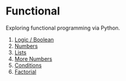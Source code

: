 Functional
==========


Exploring functional programming via Python.

1. [Logic / Boolean](src/logic.py)
2. [Numbers](src/numbers.py)
3. [Lists](src/data_structures.py)
4. [More Numbers](src/more_num.py)
5. [Conditions](src/conditions.py)
6. [Factorial](src/factorial.py)
